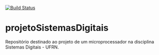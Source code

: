 [![Build Status](https://travis-ci.org/viniciusd/projetoSistemasDigitais.svg?branch=master)](https://travis-ci.org/viniciusd/projetoSistemasDigitais)

# projetoSistemasDigitais
Repositório destinado ao projeto de um microprocessador na disciplina Sistemas Digitais - UFRN.
